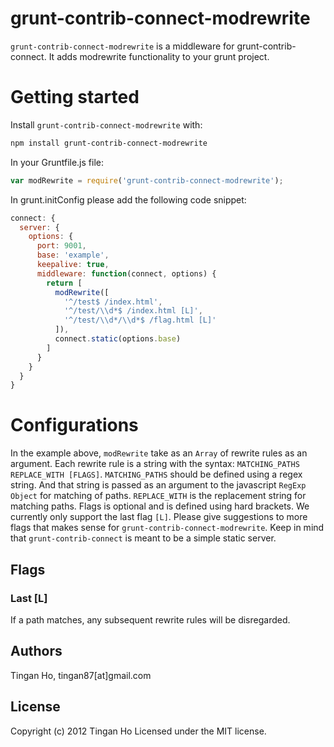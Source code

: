 grunt-contrib-connect-modrewrite
========================
`grunt-contrib-connect-modrewrite` is a middleware for grunt-contrib-connect. It adds modrewrite functionality to your grunt project.

# Getting started
Install `grunt-contrib-connect-modrewrite` with:
```bash
npm install grunt-contrib-connect-modrewrite
```

In your Gruntfile.js file:

```javascript
var modRewrite = require('grunt-contrib-connect-modrewrite');
```
In grunt.initConfig please add the following code snippet:

```javascript
connect: {
  server: {
    options: {
      port: 9001,
      base: 'example',
      keepalive: true,
      middleware: function(connect, options) {
        return [
          modRewrite([
            '^/test$ /index.html',
            '^/test/\\d*$ /index.html [L]',
            '^/test/\\d*/\\d*$ /flag.html [L]'
          ]),
          connect.static(options.base)
        ]
      }
    }
  }
}
```

# Configurations
In the example above, `modRewrite` take as an `Array` of rewrite rules as an argument.
Each rewrite rule is a string with the syntax:
`MATCHING_PATHS REPLACE_WITH [FLAGS]`.
`MATCHING_PATHS` should be defined using a regex string. And that string is passed as an argument to the javascript `RegExp Object` for matching of paths. `REPLACE_WITH` is the replacement string for matching paths. Flags is optional and is defined using hard brackets. We currently only support the last flag `[L]`. Please give suggestions to more flags that makes sense for `grunt-contrib-connect-modrewrite`. Keep in mind that `grunt-contrib-connect` is meant to be a simple static server.

## Flags
### Last [L]
If a path matches, any subsequent rewrite rules will be disregarded.

## Authors
Tingan Ho, tingan87[at]gmail.com

## License
Copyright (c) 2012 Tingan Ho
Licensed under the MIT license.
